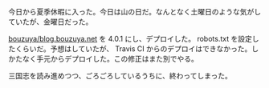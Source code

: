 今日から夏季休暇に入った。今日は山の日だ。なんとなく土曜日のような気がしていたが、金曜日だった。

[bouzuya/blog.bouzuya.net][] を 4.0.1 にし、デプロイした。 robots.txt を設定したくらいだ。予想はしていたが、 Travis CI からのデプロイはできなかった。しかたなく手元からデプロイした。この修正はまた別でやる。

三国志を読み進めつつ、ごろごろしているうちに、終わってしまった。

[bouzuya/blog.bouzuya.net]: https://github.com/bouzuya/blog.bouzuya.net
